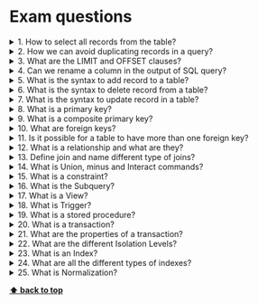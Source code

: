 # Exam questions

<details>
<summary>1. How to select all records from the table? </summary>

> **Answer:**
>
> To select all the records from the table we need to use following syntax:
> ```sql
> select * from table_name;
> ```
</details>

<details>
<summary>2. How we can avoid duplicating records in a query?</summary>

> **Answer:**
>
> By using DISTINCT keyword duplicating records in a query can be avoided.
</details>

<details>
<summary>3. What are the LIMIT and OFFSET clauses?</summary>

> **Answer:**
>
> `LIMIT` and `OFFSET` allow you to retrieve just a portion of the rows that are generated by the rest of the query.
> ```sql
> SELECT 
>    column_list
> FROM
>    table1
> ORDER BY column_list
> LIMIT row_count OFFSET offset;
>```
</details>

<details>
<summary>4. Can we rename a column in the output of SQL query?</summary>

> **Answer:**
>
> Yes using the following syntax we can do this.
> ```sql 
> SELECT column_name AS new_name FROM table_name;
> ```
</details>

<details>
<summary>5. What is the syntax to add record to a table?</summary>

> **Answer:**
>
> To add record in a table INSERT syntax is used.
> ```sql
> INSERT into table_name VALUES (value1, value2..);
> ```
</details>

<details>
<summary>6. What is the syntax to delete record from a table?</summary>

> **Answer:**
>
> Delete is used to delete a row or rows from a table based on the specified condition.
> Basic syntax is as follows:
> ```sql 
> DELETE FROM table_name
> WHERE <Condition>
> ```
</details>

<details>
<summary>7. What is the syntax to update record in a table?</summary>

> **Answer:**
>
> Update is used to update a row or rows in a table based on the specified condition.
> Basic syntax is as follows:
> ```sql
> UPDATE table_name
> SET column1=value, column2=value2,...
> WHERE some_column=some_value
> ```
</details>

<details>
<summary>8. What is a primary key?</summary>

> **Answer:**
>
> A Primary key is column whose values uniquely identify every row in a table. Primary key values can never be reused.

</details>

<details>
<summary>9. What is a composite primary key?</summary>

> **Answer:**
>
> Primary key created on more than one column is called composite primary key.

</details>

<details>
<summary>10. What are foreign keys?</summary>

> **Answer:**
>
> A `foreign key` is a key used to link two tables together.
> A `foreign key` is a field (or collection of fields) in one table that refers to the `primary key` in another table.

</details>

<details>
<summary>11. Is it possible for a table to have more than one foreign key?</summary>

> **Answer:**
>
> Yes, a table can have many foreign keys and only one primary key.
</details>

<details>
<summary>12. What is a relationship and what are they?</summary>

> **Answer:**
>
> Database Relationship is defined as the connection between the tables in a database. 
> There are various data basing relationships, and they are as follows:
> * One to One Relationship.
> * One to Many Relationship.
> * Many to One Relationship.
> * Self-Referencing Relationship.
</details>

<details>
<summary>13. Define join and name different type of joins?</summary>

> **Answer:**
>
> Join keyword is used to fetch data from related two or more tables. It returns rows where there is at least one match in both the tables included in join.
> Type of joins are: 
> * Right Join
> * Left Join
> * Inner Join
> * Outer Join
</details>

<details>
<summary>14. What is Union, minus and Interact commands?</summary>

> **Answer:**
>
> * `UNION` operator is used to `combine` the results of two tables, and it eliminates duplicate rows from the tables.
> * `MINUS` operator is used to return rows from the `first` query but not from the second query. Matching records of first and second query and other rows from the first query will be displayed as a result set.
> * `INTERSECT` operator is used to return rows returned by `both` the queries.
</details>

<details>
<summary>15. What is a constraint?</summary>

> **Answer:**
>
> Constraint can be used to specify the limit on the data type of table. Constraint can be specified while creating or altering the table statement. Sample of constraint are:
> * NOT NULL
> * CHECK
> * DEFAULT
> * UNIQUE
> * PRIMARY KEY
> * FOREIGN KEY
</details>

<details>
<summary>16. What is the Subquery?</summary>

> **Answer:**
>
> A Subquery is sub set of select statements whose return values are used in filtering conditions of the main query.
</details>

<details>
<summary>17. What is a View?</summary>

> **Answer:**
>
> A view is a virtual table which contains data from one or more tables. Views restrict data access of table by selecting only required values and make complex queries easy.
</details>

<details>
<summary>18. What is Trigger?</summary>

> **Answer:**
>
> Trigger allows us to execute a batch of SQL code when a table event occurs (Insert, update or delete command executed against a specific table).
</details>

<details>
<summary>19. What is a stored procedure?</summary>

> **Answer:**
>
> Stored Procedure is a function consists of many SQL statement to access the database system.
> Several SQL statements are consolidated into a stored procedure and execute them whenever and wherever required.
</details>

<details>
<summary>20. What is a transaction?</summary>

> **Answer:**
>
> A transaction is a sequence of code that runs against a database. It takes database from one consistent state to another.
</details>

<details>
<summary>21. What are the properties of a transaction?</summary>

> **Answer:**
>
> Generally these properties are referred as ACID properties. They are:
> * `A`tomicity - `Transactions` are often composed of multiple statements. `Atomicity` guarantees that each `transaction` is treated as a single "unit", which either succeeds completely, or fails completely: if any of the statements constituting a `transaction` fails to complete, the entire `transaction` fails and the database is left unchanged. An atomic system must guarantee `atomicity` in each and every situation, including power failures, errors and crashes.
> * `C`onsistency - `Consistency` ensures that a `transaction` can only bring the database from one valid state to another, maintaining database invariants: any data written to the database must be valid according to all defined rules, including constraints, cascades, triggers, and any combination thereof. This prevents database corruption by an illegal `transaction`, but does not guarantee that a `transaction` is correct. Referential integrity guarantees the primary key - foreign key relationship.
> * `I`solation - `Transactions` are often executed concurrently (e.g., reading and writing to multiple tables at the same time). `Isolation` ensures that concurrent execution of `transactions` leaves the database in the same state that would have been obtained if the `transactions` were executed sequentially. `Isolation` is the main goal of concurrency control; depending on the method used, the effects of an incomplete `transaction` might not even be visible to other `transactions`.
> * `D`urability - `Durability` guarantees that once a `transaction` has been committed, it will remain committed even in the case of a system failure (e.g., power outage or crash). This usually means that completed `transactions` (or their effects) are recorded in non-volatile memory.
</details>

<details>
<summary>22. What are the different Isolation Levels?</summary>

> **Answer:**
>
> Transactions specify an isolation level that defines the degree to which one transaction must be isolated from resource or data modifications made by other transactions. Isolation levels are described in terms of which concurrency side effects, such as dirty reads or phantom reads, are allowed.
>
> The following table shows the concurrency side effects allowed by the different isolation levels.
>
> | Isolation Level  | Dirty Read    | Non Repeatable Read  |  Phantom  |
> |------------------|---------------|----------------------|-----------|
> | Read uncommitted |      Yes      |          Yes         |    Yes    |
> | Read committed   |      No       |          Yes         |    Yes    |
> | Repeatable read  |      No       |          No          |    Yes    |
> | Snapshot         |      No       |          No          |    No     |
> | Serializable     |      No       |          No          |    No     |
>
> **Read Uncommitted** Transactions running at this level do not issue shared locks to prevent other transactions from modifying data read by the current transaction. Also, transactions are not blocked by exclusive locks at the time of data modification, thus allowing other transactions to read the modified data which is not yet committed.
>
> **Read Committed** With Read Committed, transactions issue exclusive locks at the time of data modification, thus not allowing other transactions to read the modified data that is not yet committed. The Read Committed isolation level prevents the Dirty Read issue. However, data can be changed by other transactions between individual statements within the current transaction, resulting in a Non-repeatable Read or a Phantom Row.
>
> **Repeatable Read** In Repeatable Read, statements cannot read data that has been modified but not yet committed by other transactions. No other transaction can modify data that has been read by the current transaction until the current transaction completes. Shared locks are placed on all data read by each statement in the transaction and are held until the transaction completes. This prevents other transactions from modifying any rows that have been read by the current transaction. This isolation level prevents the Non-Repeatable Read issue. Other transactions can insert new rows that match the search conditions of statements issued by the current transaction. If the current transaction then retries the statement it will retrieve the new rows, which results in phantom reads.
>
> **Serializable** In the serializable isolation level, statements cannot read data that has been modified but not yet committed by other transactions. No other transactions can modify data that has been read by the current transaction until the current transaction completes. Other transactions cannot insert new rows with key values that would fall in the range of keys read by any statements in the current transaction until the current transaction completes.
>
> **Snapshot** In snapshot isolation, data read by any statement in a transaction will be the transactional consistent version of the data that existed at the start of the transaction. Data modifications made by other transactions after the start of the current transaction are not visible to statements executing in the current transaction. SNAPSHOT transactions do not request locks when reading data. SNAPSHOT transactions reading data do not block other transactions from writing data. Transactions writing data do not block SNAPSHOT transactions from reading data.
</details>

<details>
<summary>23. What is an Index?</summary>

> **Answer:**
>
> An Index is an special structure associated with a table speed up the performance of queries. Index can be created on one or more columns of a table.
</details>

<details>
<summary>24. What are all the different types of indexes?</summary>

> **Answer:**
>
> There are three types of indexes:
> * Unique Index - This indexing does not allow the field to have duplicate values if the column is unique indexed. Unique index can be applied automatically when primary key is defined.
> * Clustered Index - This type of index reorders the physical order of the table and search based on the key values. Each table can have only one clustered index.
> * NonClustered Index - NonClustered Index does not alter the physical order of the table and maintains logical order of data. Each table can have many nonclustered indexes.
</details>

<details>
<summary>25. What is Normalization?</summary>

> **Answer:**
>
> The process of table design to minimize the data redundancy is called normalization. 
> We need to divide a database into two or more table and define relationships between them.
</details>

**[⬆ back to top](#exam-questions)**
